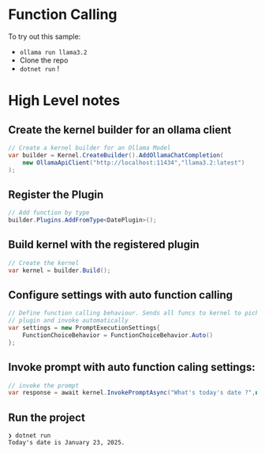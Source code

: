 # Function Calling

To try out this sample:

-  `ollama run llama3.2`
- Clone the repo
- `dotnet run` !

# High Level notes

## Create the kernel builder for an ollama client

```csharp
// Create a kernel builder for an Ollama Model
var builder = Kernel.CreateBuilder().AddOllamaChatCompletion(
    new OllamaApiClient("http://localhost:11434","llama3.2:latest")
);
```

## Register the Plugin

```csharp
// Add function by type
builder.Plugins.AddFromType<DatePlugin>();
```

## Build kernel with the registered plugin

```csharp
// Create the kernel
var kernel = builder.Build();
```

## Configure settings with auto function calling

```csharp
// Define function calling behaviour. Sends all funcs to kernel to pick approppriate 
// plugin and invoke automatically
var settings = new PromptExecutionSettings{ 
    FunctionChoiceBehavior = FunctionChoiceBehavior.Auto()
};
```

## Invoke prompt with auto function caling settings:

```csharp
// invoke the prompt
var response = await kernel.InvokePromptAsync("What's today's date ?",new(settings));
```

## Run the project

```
❯ dotnet run
Today's date is January 23, 2025.
```
